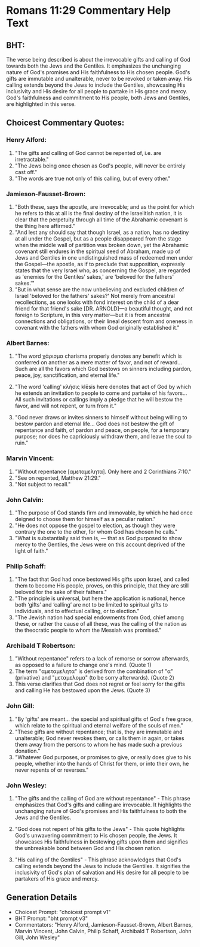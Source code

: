 # Romans 11:29 Commentary Help Text

## BHT:
The verse being described is about the irrevocable gifts and calling of God towards both the Jews and the Gentiles. It emphasizes the unchanging nature of God's promises and His faithfulness to His chosen people. God's gifts are immutable and unalterable, never to be revoked or taken away. His calling extends beyond the Jews to include the Gentiles, showcasing His inclusivity and His desire for all people to partake in His grace and mercy. God's faithfulness and commitment to His people, both Jews and Gentiles, are highlighted in this verse.

## Choicest Commentary Quotes:
### Henry Alford:
1. "The gifts and calling of God cannot be repented of, i.e. are irretractable." 
2. "The Jews being once chosen as God's people, will never be entirely cast off." 
3. "The words are true not only of this calling, but of every other."

### Jamieson-Fausset-Brown:
1. "Both these, says the apostle, are irrevocable; and as the point for which he refers to this at all is the final destiny of the Israelitish nation, it is clear that the perpetuity through all time of the Abrahamic covenant is the thing here affirmed."
2. "And lest any should say that though Israel, as a nation, has no destiny at all under the Gospel, but as a people disappeared from the stage when the middle wall of partition was broken down, yet the Abrahamic covenant still endures in the spiritual seed of Abraham, made up of Jews and Gentiles in one undistinguished mass of redeemed men under the Gospel—the apostle, as if to preclude that supposition, expressly states that the very Israel who, as concerning the Gospel, are regarded as 'enemies for the Gentiles' sakes,' are 'beloved for the fathers' sakes.'"
3. "But in what sense are the now unbelieving and excluded children of Israel 'beloved for the fathers' sakes?' Not merely from ancestral recollections, as one looks with fond interest on the child of a dear friend for that friend's sake [DR. ARNOLD]—a beautiful thought, and not foreign to Scripture, in this very matter—but it is from ancestral connections and obligations, or their lineal descent from and oneness in covenant with the fathers with whom God originally established it."

### Albert Barnes:
1. "The word χάρισμα charisma properly denotes any benefit which is conferred on another as a mere matter of favor, and not of reward... Such are all the favors which God bestows on sinners including pardon, peace, joy, sanctification, and eternal life." 

2. "The word 'calling' κλῆσις klēsis here denotes that act of God by which he extends an invitation to people to come and partake of his favors... All such invitations or callings imply a pledge that he will bestow the favor, and will not repent, or turn from it."

3. "God never draws or invites sinners to himself without being willing to bestow pardon and eternal life... God does not bestow the gift of repentance and faith, of pardon and peace, on people, for a temporary purpose; nor does he capriciously withdraw them, and leave the soul to ruin."

### Marvin Vincent:
1. "Without repentance [αμεταμελητα]. Only here and 2 Corinthians 7:10." 
2. "See on repented, Matthew 21:29." 
3. "Not subject to recall."

### John Calvin:
1. "The purpose of God stands firm and immovable, by which he had once deigned to choose them for himself as a peculiar nation."
2. "He does not oppose the gospel to election, as though they were contrary the one to the other, for whom God has chosen he calls."
3. "What is substantially said then is, — that as God purposed to show mercy to the Gentiles, the Jews were on this account deprived of the light of faith."

### Philip Schaff:
1. "The fact that God had once bestowed His gifts upon Israel, and called them to become His people, proves, on this principle, that they are still beloved for the sake of their fathers."
2. "The principle is universal, but here the application is national, hence both ‘gifts’ and ‘calling’ are not to be limited to spiritual gifts to individuals, and to effectual calling, or to election."
3. "The Jewish nation had special endowments from God, chief among these, or rather the cause of all these, was the calling of the nation as the theocratic people to whom the Messiah was promised."

### Archibald T Robertson:
1. "Without repentance" refers to a lack of remorse or sorrow afterwards, as opposed to a failure to change one's mind. (Quote 1)
2. The term "αμεταμελητα" is derived from the combination of "α" (privative) and "μεταμελομα" (to be sorry afterwards). (Quote 2)
3. This verse clarifies that God does not regret or feel sorry for the gifts and calling He has bestowed upon the Jews. (Quote 3)

### John Gill:
1. "By 'gifts' are meant... the special and spiritual gifts of God's free grace, which relate to the spiritual and eternal welfare of the souls of men."
2. "These gifts are without repentance; that is, they are immutable and unalterable; God never revokes them, or calls them in again, or takes them away from the persons to whom he has made such a previous donation."
3. "Whatever God purposes, or promises to give, or really does give to his people, whether into the hands of Christ for them, or into their own, he never repents of or reverses."

### John Wesley:
1. "The gifts and the calling of God are without repentance" - This phrase emphasizes that God's gifts and calling are irrevocable. It highlights the unchanging nature of God's promises and His faithfulness to both the Jews and the Gentiles.

2. "God does not repent of his gifts to the Jews" - This quote highlights God's unwavering commitment to His chosen people, the Jews. It showcases His faithfulness in bestowing gifts upon them and signifies the unbreakable bond between God and His chosen nation.

3. "His calling of the Gentiles" - This phrase acknowledges that God's calling extends beyond the Jews to include the Gentiles. It signifies the inclusivity of God's plan of salvation and His desire for all people to be partakers of His grace and mercy.


## Generation Details
- Choicest Prompt: "choicest prompt v1"
- BHT Prompt: "bht prompt v3"
- Commentators: "Henry Alford, Jamieson-Fausset-Brown, Albert Barnes, Marvin Vincent, John Calvin, Philip Schaff, Archibald T Robertson, John Gill, John Wesley"
